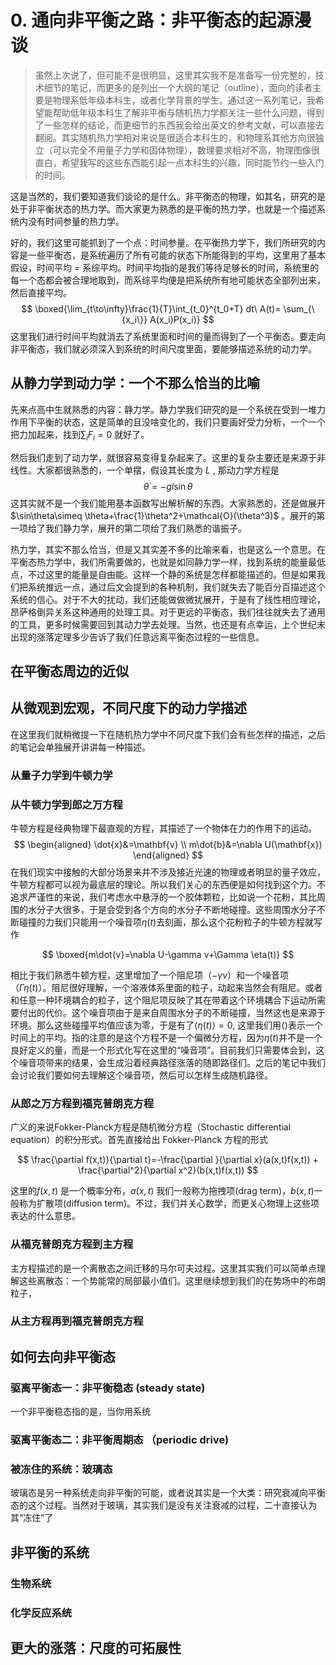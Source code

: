 # 0. 通向非平衡之路：非平衡态的起源漫谈

> 虽然上次说了，但可能不是很明显，这里其实我不是准备写一份完整的，技术细节的笔记，而更多的是列出一个大纲的笔记（outline），面向的读者主要是物理系低年级本科生，或者化学背景的学生。通过这一系列笔记，我希望能帮助低年级本科生了解非平衡与随机热力学都关注一些什么问题，得到了一些怎样的结论，而更细节的东西我会给出英文的参考文献，可以直接去翻阅。其实随机热力学相对来说是很适合本科生的，和物理系其他方向很独立（可以完全不用量子力学和固体物理），数理要求相对不高，物理图像很直白，希望我写的这些东西能引起一点本科生的兴趣，同时能节约一些入门的时间。

这是当然的，我们要知道我们谈论的是什么。非平衡态的物理，如其名，研究的是处于非平衡状态的热力学。而大家更为熟悉的是平衡的热力学，也就是一个描述系统内没有时间参量的热力学。

好的，我们这里可能抓到了一个点：时间参量。在平衡热力学下，我们所研究的内容是一些平衡态，是系统遍历了所有可能的状态下所能得到的平均，这里用了基本假设，时间平均 = 系综平均。时间平均指的是我们等待足够长的时间，系统里的每一个态都会被合理地取到，而系综平均便是把系统所有地可能状态全部列出来，然后直接平均。
$$
\boxed{\lim_{t\to\infty}\frac{1}{T}\int_{t_0}^{t_0+T} dt\ A(t)= \sum_{\{x_i\}} A(x_i)P(x_i)}
$$
这里我们进行时间平均就消去了系统里面和时间的量而得到了一个平衡态。要走向非平衡态，我们就必须深入到系统的时间尺度里面，要能够描述系统的动力学。

## 从静力学到动力学：一个不那么恰当的比喻

先来点高中生就熟悉的内容：静力学。静力学我们研究的是一个系统在受到一堆力作用下平衡的状态，这是简单的且没啥变化的，我们只要画好受力分析，一个一个把力加起来，找到$\sum_i F_i = 0$ 就好了。

然后我们走到了动力学，就很容易变得复杂起来了。这里的复杂主要还是来源于非线性。大家都很熟悉的，一个单摆，假设其长度为 $L$ , 那动力学方程是
$$
\dot{\theta}= -gl\sin\theta
$$
这其实就不是一个我们能用基本函数写出解析解的东西。大家熟悉的，还是做展开$\sin\theta\simeq \theta+\frac{1}\theta^2+\mathcal{O}(\theta^3)$ 。展开的第一项给了我们静力学，展开的第二项给了我们熟悉的谐振子。

热力学，其实不那么恰当，但是又其实差不多的比喻来看，也是这么一个意思。在平衡态热力学中，我们所需要做的，也就是如同静力学一样，找到系统的能量最低点，不过这里的能量是自由能。这样一个静的系统是怎样都能描述的。但是如果我们把系统推远一点，通过后文会提到的各种机制，我们就失去了能百分百描述这个系统的信心。对于不大的扰动，我们还能做做微扰展开，于是有了线性相应理论，昂萨格倒异关系这种通用的处理工具。对于更远的平衡态，我们往往就失去了通用的工具，更多时候需要回到其动力学去处理。当然，也还是有点幸运，上个世纪末出现的涨落定理多少告诉了我们任意远离平衡态过程的一些信息。

## 在平衡态周边的近似

## 从微观到宏观，不同尺度下的动力学描述

在这里我们就稍微提一下在随机热力学中不同尺度下我们会有些怎样的描述，之后的笔记会单独展开讲讲每一种描述。

### 从量子力学到牛顿力学

### 从牛顿力学到郎之万方程

牛顿方程是经典物理下最直观的方程，其描述了一个物体在力的作用下的运动。
$$
\begin{aligned}
\dot{x}&=\mathbf{v}
\\
m\dot{b}&=\nabla U(\mathbf{x})
\end{aligned}
$$
在我们现实中接触的大部分场景来并不涉及接近光速的物理或者明显的量子效应，牛顿方程都可以视为最底层的理论。所以我们关心的东西便是如何找到这个力。不追求严谨性的来说，我们考虑水中悬浮的一个胶体颗粒，比如说一个花粉，其比周围的水分子大很多，于是会受到各个方向的水分子不断地碰撞。这些周围水分子不断碰撞的力我们只能用一个噪音项$\eta(t)$去刻画，那么这个花粉粒子的牛顿方程就写作

$$
\boxed{m\dot{v}=\nabla U-\gamma v+\Gamma \eta(t)}
$$

相比于我们熟悉牛顿方程，这里增加了一个阻尼项（$-\gamma v$）和一个噪音项（$\Gamma \eta(t)$）。阻尼很好理解，一个溶液体系里面的粒子，动起来当然会有阻尼。或者和任意一种环境耦合的粒子，这个阻尼项反映了其在带着这个环境耦合下运动所需要付出的代价。这个噪音项由于是来自周围水分子的不断碰撞，当然这也是来源于环境。那么这些碰撞平均值应该为零，于是有了$\langle \eta(t)\rangle=0$, 这里我们用$\langle \rangle$表示一个时间上的平均。指的注意的是这个方程不是一个偏微分方程，因为$\eta(t)$并不是一个良好定义的量，而是一个形式化写在这里的“噪音项”。目前我们只需要体会到，这个噪音项带来的结果，会生成沿着经典路径涨落的随即路径们。之后的笔记中我们会讨论我们要如何去理解这个噪音项，然后可以怎样生成随机路径。

### 从郎之万方程到福克普朗克方程

广义的来说Fokker-Planck方程是随机微分方程（Stochastic differential equation）的积分形式。首先直接给出 Fokker-Planck 方程的形式

$$
\frac{\partial f(x,t)}{\partial t}=-\frac{\partial }{\partial x}(a(x,t)f(x,t)) + \frac{\partial^2}{\partial x^2}(b(x,t)f(x,t))
$$

这里的$f(x,t)$ 是一个概率分布，$a(x,t)$ 我们一般称为拖拽项(drag term)，$b(x,t)$一般称为扩散项(diffusion term)。不过，我们并关心数学，而更关心物理上这些项表达的什么意思。

### 从福克普朗克方程到主方程

主方程描述的是一个离散态之间迁移的马尔可夫过程。这里其实我们可以简单点理解这些离散态：一个势能常的局部最小值们。这里继续想到我们的在势场中的布朗粒子，

### 从主方程再到福克普朗克方程

## 如何去向非平衡态

### 驱离平衡态一：非平衡稳态 (steady state)

一个非平衡稳态指的是，当你用系统

### 驱离平衡态二：非平衡周期态 （periodic drive)

### 被冻住的系统：玻璃态

玻璃态是另一种系统走向非平衡的可能，或者说其实是一个大类：研究衰减向平衡态的这个过程。当然对于玻璃，其实我们是没有关注衰减的过程，二十直接认为其“冻住”了

## 非平衡的系统

### 生物系统

### 化学反应系统



## 更大的涨落：尺度的可拓展性







